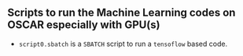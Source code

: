 ## Scripts to run the Machine Learning codes on OSCAR especially with GPU(s)
* `script0.sbatch` is a `SBATCH` script to run a `tensoflow` based code.
